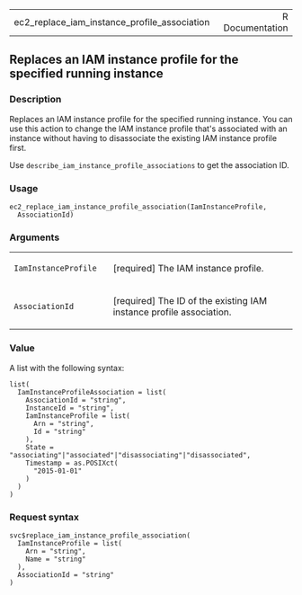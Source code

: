 <table style="width: 100%;">
<tbody>
<tr class="odd">
<td>ec2_replace_iam_instance_profile_association</td>
<td style="text-align: right;">R Documentation</td>
</tr>
</tbody>
</table>

## Replaces an IAM instance profile for the specified running instance

### Description

Replaces an IAM instance profile for the specified running instance. You
can use this action to change the IAM instance profile that's associated
with an instance without having to disassociate the existing IAM
instance profile first.

Use `describe_iam_instance_profile_associations` to get the association
ID.

### Usage

    ec2_replace_iam_instance_profile_association(IamInstanceProfile,
      AssociationId)

### Arguments

<table>
<colgroup>
<col style="width: 35%" />
<col style="width: 65%" />
</colgroup>
<tbody>
<tr class="odd">
<td><code
id="ec2_replace_iam_instance_profile_association_:_IamInstanceProfile">IamInstanceProfile</code></td>
<td><p>[required] The IAM instance profile.</p></td>
</tr>
<tr class="even">
<td><code
id="ec2_replace_iam_instance_profile_association_:_AssociationId">AssociationId</code></td>
<td><p>[required] The ID of the existing IAM instance profile
association.</p></td>
</tr>
</tbody>
</table>

### Value

A list with the following syntax:

    list(
      IamInstanceProfileAssociation = list(
        AssociationId = "string",
        InstanceId = "string",
        IamInstanceProfile = list(
          Arn = "string",
          Id = "string"
        ),
        State = "associating"|"associated"|"disassociating"|"disassociated",
        Timestamp = as.POSIXct(
          "2015-01-01"
        )
      )
    )

### Request syntax

    svc$replace_iam_instance_profile_association(
      IamInstanceProfile = list(
        Arn = "string",
        Name = "string"
      ),
      AssociationId = "string"
    )
